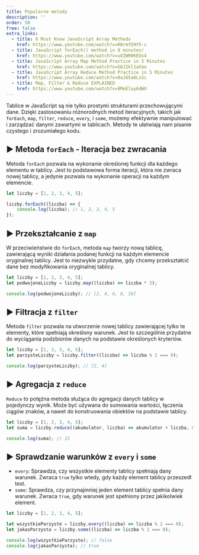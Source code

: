 ```yaml
---
title: Popularne metody
description: ''
order: 50
free: false
extra_links:
  - title: 8 Must Know JavaScript Array Methods
    href: https://www.youtube.com/watch?v=R8rmfD9Y5-c
  - title: JavaScript forEach() method in 8 minutes!
    href: https://www.youtube.com/watch?v=uOZWH0KEUs4
  - title: JavaScript Array Map Method Practice in 5 Minutes
    href: https://www.youtube.com/watch?v=G6J2kl1aVao
  - title: JavaScript Array Reduce Method Practice in 5 Minutes
    href: https://www.youtube.com/watch?v=0aJ65a6LsSc
  - title: Map, Filter & Reduce EXPLAINED
    href: https://www.youtube.com/watch?v=8MoElay6dWU
---
```


Tablice w JavaScript są nie tylko prostymi strukturami przechowującymi dane. Dzięki zastosowaniu różnorodnych metod iteracyjnych, takich jak `forEach`, `map`, `filter`, `reduce`, `every`, i `some`, możemy efektywnie manipulować i zarządzać danymi zawartymi w tablicach. Metody te ułatwiają nam pisanie czystego i zrozumiałego kodu.

## ▶️ Metoda `forEach` - Iteracja bez zwracania

Metoda `forEach` pozwala na wykonanie określonej funkcji dla każdego elementu w tablicy. Jest to podstawowa forma iteracji, która nie zwraca nowej tablicy, a jedynie pozwala na wykonanie operacji na każdym elemencie.

```javascript
let liczby = [1, 2, 3, 4, 5];

liczby.forEach((liczba) => {
	console.log(liczba); // 1, 2, 3, 4, 5
});
```

## ▶️ Przekształcanie z `map`

W przeciwieństwie do `forEach`, metoda `map` tworzy nową tablicę, zawierającą wyniki działania podanej funkcji na każdym elemencie oryginalnej tablicy. Jest to niezwykle przydatne, gdy chcemy przekształcić dane bez modyfikowania oryginalnej tablicy.

```javascript
let liczby = [1, 2, 3, 4, 5];
let podwojoneLiczby = liczby.map((liczba) => liczba * 2);

console.log(podwojoneLiczby); // [2, 4, 6, 8, 10]
```

## ▶️ Filtracja z `filter`

Metoda `filter` pozwala na utworzenie nowej tablicy zawierającej tylko te elementy, które spełniają określony warunek. Jest to szczególnie przydatne do wyciągania podzbiorów danych na podstawie określonych kryteriów.

```javascript
let liczby = [1, 2, 3, 4, 5];
let parzysteLiczby = liczby.filter((liczba) => liczba % 2 === 0);

console.log(parzysteLiczby); // [2, 4]
```

## ▶️ Agregacja z `reduce`

`Reduce` to potężna metoda służąca do agregacji danych tablicy w pojedynczy wynik. Może być używana do sumowania wartości, łączenia ciągów znaków, a nawet do konstruowania obiektów na podstawie tablicy.

```javascript
let liczby = [1, 2, 3, 4, 5];
let suma = liczby.reduce((akumulator, liczba) => akumulator + liczba, 0);

console.log(suma); // 15
```

## ▶️ Sprawdzanie warunków z `every` i `some`

- `every`: Sprawdza, czy wszystkie elementy tablicy spełniają dany warunek. Zwraca `true` tylko wtedy, gdy każdy element tablicy przeszedł test.
- `some`: Sprawdza, czy przynajmniej jeden element tablicy spełnia dany warunek. Zwraca `true`, gdy warunek jest spełniony przez jakikolwiek element.

```javascript
let liczby = [1, 2, 3, 4, 5];

let wszystkieParzyste = liczby.every((liczba) => liczba % 2 === 0);
let jakasParzysta = liczby.some((liczba) => liczba % 2 === 0);

console.log(wszystkieParzyste); // false
console.log(jakasParzysta); // true
```
